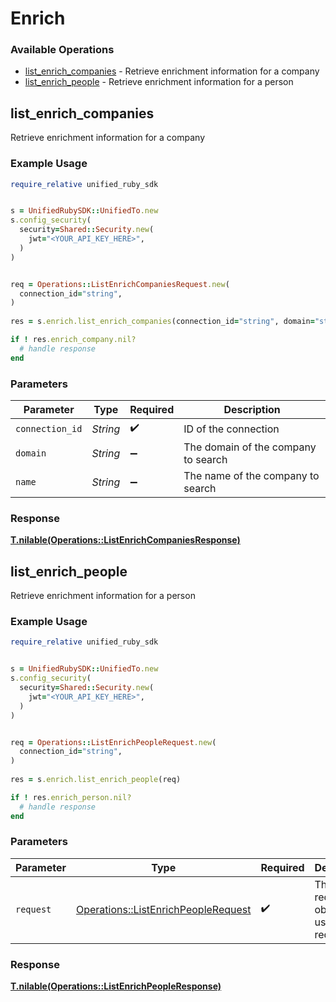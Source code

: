 # Enrich


### Available Operations

* [list_enrich_companies](#list_enrich_companies) - Retrieve enrichment information for a company
* [list_enrich_people](#list_enrich_people) - Retrieve enrichment information for a person

## list_enrich_companies

Retrieve enrichment information for a company

### Example Usage

```ruby
require_relative unified_ruby_sdk


s = UnifiedRubySDK::UnifiedTo.new
s.config_security(
  security=Shared::Security.new(
    jwt="<YOUR_API_KEY_HERE>",
  )
)


req = Operations::ListEnrichCompaniesRequest.new(
  connection_id="string",
)
    
res = s.enrich.list_enrich_companies(connection_id="string", domain="string", name="string")

if ! res.enrich_company.nil?
  # handle response
end

```

### Parameters

| Parameter                           | Type                                | Required                            | Description                         |
| ----------------------------------- | ----------------------------------- | ----------------------------------- | ----------------------------------- |
| `connection_id`                     | *String*                            | :heavy_check_mark:                  | ID of the connection                |
| `domain`                            | *String*                            | :heavy_minus_sign:                  | The domain of the company to search |
| `name`                              | *String*                            | :heavy_minus_sign:                  | The name of the company to search   |


### Response

**[T.nilable(Operations::ListEnrichCompaniesResponse)](../../models/operations/listenrichcompaniesresponse.md)**


## list_enrich_people

Retrieve enrichment information for a person

### Example Usage

```ruby
require_relative unified_ruby_sdk


s = UnifiedRubySDK::UnifiedTo.new
s.config_security(
  security=Shared::Security.new(
    jwt="<YOUR_API_KEY_HERE>",
  )
)


req = Operations::ListEnrichPeopleRequest.new(
  connection_id="string",
)
    
res = s.enrich.list_enrich_people(req)

if ! res.enrich_person.nil?
  # handle response
end

```

### Parameters

| Parameter                                                                                 | Type                                                                                      | Required                                                                                  | Description                                                                               |
| ----------------------------------------------------------------------------------------- | ----------------------------------------------------------------------------------------- | ----------------------------------------------------------------------------------------- | ----------------------------------------------------------------------------------------- |
| `request`                                                                                 | [Operations::ListEnrichPeopleRequest](../../models/operations/listenrichpeoplerequest.md) | :heavy_check_mark:                                                                        | The request object to use for the request.                                                |


### Response

**[T.nilable(Operations::ListEnrichPeopleResponse)](../../models/operations/listenrichpeopleresponse.md)**

